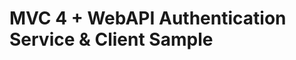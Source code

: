 MVC 4 + WebAPI Authentication Service & Client Sample
==================================================

